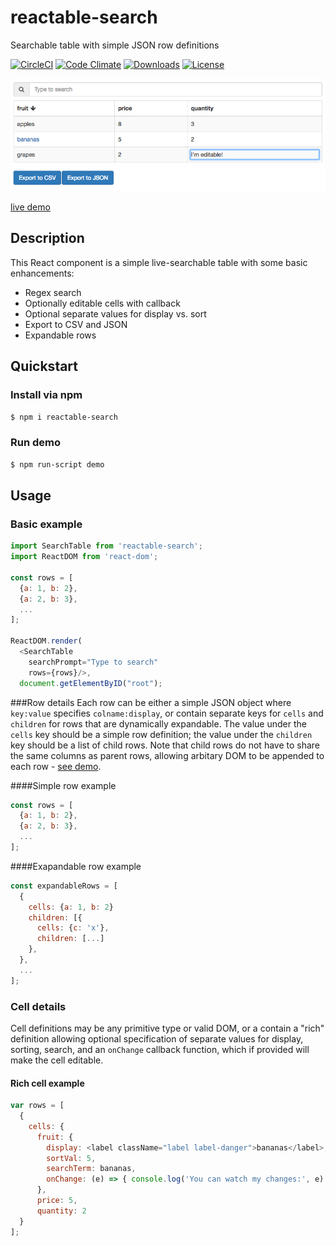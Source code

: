 # reactable-search
Searchable table with simple JSON row definitions

[![CircleCI](https://circleci.com/gh/dbjohnson/reactable-search.svg?style=shield)](https://circleci.com/gh/dbjohnson/reactable-search)
[![Code Climate](https://codeclimate.com/github/dbjohnson/reactable-search/badges/gpa.svg)](https://codeclimate.com/github/dbjohnson/reactable-search)
[![Downloads](https://img.shields.io/npm/dm/reactable-search.svg)](https://www.npmjs.com/package/reactable-search)
[![License](https://img.shields.io/github/license/dbjohnson/reactable-search.svg)]()


[![](demo/demo.png)](https://dbjohnson.github.io/reactable-search/demo)

[live demo](https://dbjohnson.github.io/reactable-search/demo)


## Description
This React component is a simple live-searchable table with some basic enhancements:

* Regex search
* Optionally editable cells with callback
* Optional separate values for display vs. sort
* Export to CSV and JSON
* Expandable rows

## Quickstart

### Install via npm
```bash
$ npm i reactable-search
```

### Run demo
```bash
$ npm run-script demo
```

## Usage

### Basic example

``` js
import SearchTable from 'reactable-search';
import ReactDOM from 'react-dom';

const rows = [
  {a: 1, b: 2},
  {a: 2, b: 3},
  ...
];

ReactDOM.render(
  <SearchTable
    searchPrompt="Type to search"
    rows={rows}/>,
  document.getElementByID("root");
```


###Row details
Each row can be either a simple JSON object where `key:value` specifies `colname:display`, or contain separate keys for `cells` and `children` for rows that are dynamically expandable.  The value under the `cells` key should be a simple row definition; the value under the `children` key should be a list of child rows.  Note that child rows do not have to share the same columns as parent rows, allowing arbitary DOM to be appended to each row - [see demo](https://dbjohnson.github.io/reactable-search/demo).

####Simple row example

```js
const rows = [
  {a: 1, b: 2},
  {a: 2, b: 3},
  ...
];
```

####Exapandable row example

```js
const expandableRows = [
  {
    cells: {a: 1, b: 2}
    children: [{
      cells: {c: 'x'},
      children: [...]
    }, 
  }, 
  ...
];
```

### Cell details

Cell definitions may be any primitive type or valid DOM, or a contain a "rich" definition allowing optional specification of separate values for display, sorting, search, and an `onChange` callback function, which if provided will make the cell editable.

#### Rich cell example
```js
var rows = [
  {
    cells: {
      fruit: {
        display: <label className="label label-danger">bananas</label>,
        sortVal: 5,
        searchTerm: bananas,
        onChange: (e) => { console.log('You can watch my changes:', e) }
      },
      price: 5, 
      quantity: 2
  }
];
```
